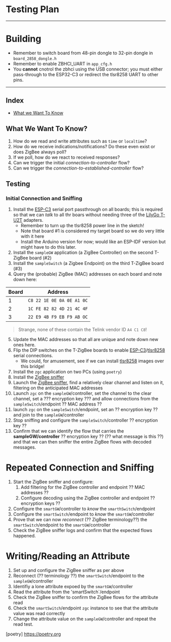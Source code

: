 # Testing Plan

---
# Building
- Remember to switch board from 48-pin dongle to 32-pin dongle in `board_2858_dongle.h`
- Remember to enable ZBHCI_UART in `app_cfg.h`
- You **cannot** cnotrol the zbhci using the USB connector; you must either pass-through to the ESP32-C3 or redirect the tlsr8258 UART to other pins.
---


## Index
- [What we Want To Know](#what-we-want-to-know)

## What We Want To Know?
1. How do we read and write attributes such as `time` or `localtime`?
1. How do we receive indications/notifications?  Do these even exist or does ZigBee always poll?
1. If we poll, how do we react to received responses?
1. Can we trigger the initial _connection-to-controller_ flow?
1. Can we trigger the _connection-to-established-controller_ flow?

## Testing
### Initial Connection and Sniffing
1. Install the [ESP-C3] serial port passthrough on all boards; this is required so that we can _talk_ to all thr boars without needing three of the [LilyGo T-U2T] adapters.
    - Remember to turn up the tlsr8258 power line in the sketch!
    - Note that board #1 is considered my target board so we do very little with it here
    - Install the Arduino version for now; would like an ESP-IDF version but might have to do this later.
1. Install the `sampleGW` application (a ZigBee Controller) on the second T-ZigBee board (#2)
1. Install the `sampleSwitch` (a Zigbee Endpoint) on the third T-ZigBee board (#3)
1. Query the (probable) ZigBee (MAC) addresses on each board and note down here:

|Board|Address|
|-|-|
|1|`C8 22 1E 0E 0A 0E A1 0C`|
|2|`1C FE 82 82 4D 21 4C 4F`|
|3|`22 E9 4B F9 EB F9 AB OC`|

> Strange, none of these contain the Telink vendor ID `A4 C1 C8`!

5. Update the MAC addresses so that all are unique and note down new ones here.
1. Flip the DIP switches on the T-ZigBee boards to enable [ESP-C3]/[tlsr8258] serial connections.
    - We could, for amusement, see if we can install [tlsr8258] images over this bridge!
1. Install the `zgc` application on two PCs (using `poetry`)
1. Install the [ZigBee sniffer]
1. Launch the [ZigBee sniffer], find a relatively clear channel and listen on it, filtering on the anticipated MAC addresses
1. Launch `zgc` on the `sampleGW`/controller, set the channel to the clear channel, set a ??? encryption key ??? and allow connections from the `sampleSwitch`/endpoint ?? MAC address ??
1. launch `zgc` on the `sampleSwitch`/endpoint, set an ?? encryption key ?? and join to the `sampleGW`/controller
1. Stop sniffing and configure the `sampleSwitch`/controller ?? encryption key ??
1. Confirm that we can identify the flow that carries the **sampleGW/controller** ?? encryption key ?? (?? what message is this ??) and that we can then sniffer the entire ZigBee flows with decoded messages.

# Repeated Connection and Sniffing
1. Start the ZigBee sniffer and configure:
    1. Add filtering for the ZigBee controller and endpoint ?? MAC addresses ??
    1. Configure decoding using the ZigBee controller and endpoint ?? encryption keys ??
1. Configure the `smartGW`/controller to _know_ the `smarthSwitch`/endpoint
1. Configure the `smartSwitch`/endpoint to _know_ the `smartGW`/comtroller
1. Prove that we can now _reconnect_ (?? ZigBee terminology??) the `smartSwitch`/endpoint to the `smartGW`/controller
1. Check the ZigBee sniffer logs and confirm that the expected flows happened.

# Writing/Reading an Attribute
1. Set up and configure the ZigBee sniffer as per above
1. Reconnect (?? terminology ??) the `smartSwitch`/endpoint to the `sampleGW`/controller
1. Identifiy a lone attribute expoed by the `smartGW`/controller
1. Read the attribute from the 'smartSwitch`/endpoint
1. Check the ZigBee sniffer to confirm the ZigBee flows for the attribute read
1. Check the `smartSwitch`/endpoint `zgc` instance to see that the attribute value was read correctly
1. Change the attribute value on the `sampleGW`/controller and repeat the read test.

[ESP-C3]: http://espressif.com
[tlsr8258]: http://telink.com
[LilyGo T-U2T]: https://www.lilygo.cc/products/t-u2t?_pos=1&_psq=T-U2T&_ss=e&_v=1.0
[ZigBee sniffer]: https://sniffer.com
[poetry] https://poetry.org
